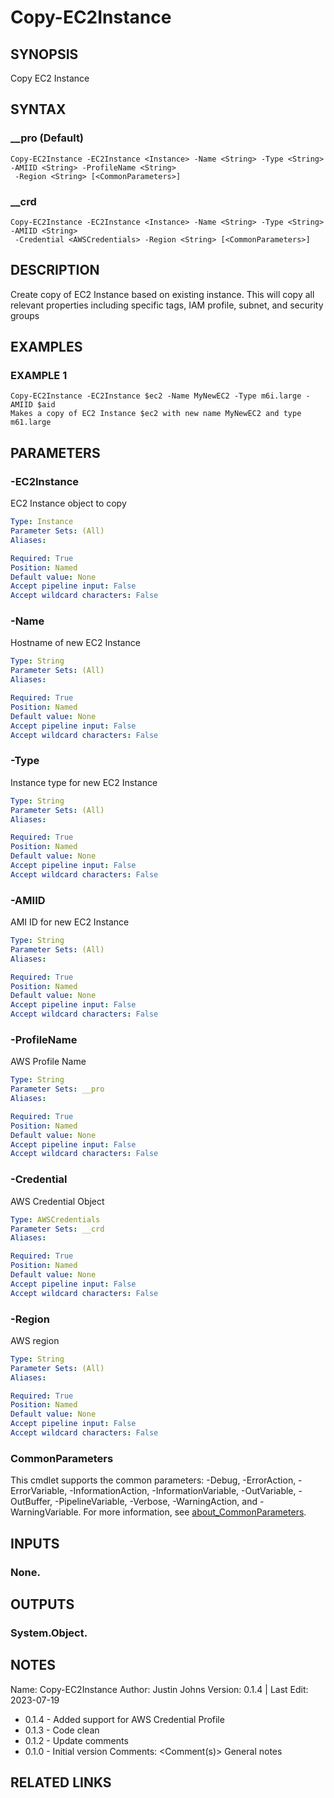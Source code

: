 # Copy-EC2Instance

## SYNOPSIS
Copy EC2 Instance

## SYNTAX

### __pro (Default)
```
Copy-EC2Instance -EC2Instance <Instance> -Name <String> -Type <String> -AMIID <String> -ProfileName <String>
 -Region <String> [<CommonParameters>]
```

### __crd
```
Copy-EC2Instance -EC2Instance <Instance> -Name <String> -Type <String> -AMIID <String>
 -Credential <AWSCredentials> -Region <String> [<CommonParameters>]
```

## DESCRIPTION
Create copy of EC2 Instance based on existing instance.
This will copy
all relevant properties including specific tags, IAM profile, subnet,
and security groups

## EXAMPLES

### EXAMPLE 1
```
Copy-EC2Instance -EC2Instance $ec2 -Name MyNewEC2 -Type m6i.large -AMIID $aid
Makes a copy of EC2 Instance $ec2 with new name MyNewEC2 and type m61.large
```

## PARAMETERS

### -EC2Instance
EC2 Instance object to copy

```yaml
Type: Instance
Parameter Sets: (All)
Aliases:

Required: True
Position: Named
Default value: None
Accept pipeline input: False
Accept wildcard characters: False
```

### -Name
Hostname of new EC2 Instance

```yaml
Type: String
Parameter Sets: (All)
Aliases:

Required: True
Position: Named
Default value: None
Accept pipeline input: False
Accept wildcard characters: False
```

### -Type
Instance type for new EC2 Instance

```yaml
Type: String
Parameter Sets: (All)
Aliases:

Required: True
Position: Named
Default value: None
Accept pipeline input: False
Accept wildcard characters: False
```

### -AMIID
AMI ID for new EC2 Instance

```yaml
Type: String
Parameter Sets: (All)
Aliases:

Required: True
Position: Named
Default value: None
Accept pipeline input: False
Accept wildcard characters: False
```

### -ProfileName
AWS Profile Name

```yaml
Type: String
Parameter Sets: __pro
Aliases:

Required: True
Position: Named
Default value: None
Accept pipeline input: False
Accept wildcard characters: False
```

### -Credential
AWS Credential Object

```yaml
Type: AWSCredentials
Parameter Sets: __crd
Aliases:

Required: True
Position: Named
Default value: None
Accept pipeline input: False
Accept wildcard characters: False
```

### -Region
AWS region

```yaml
Type: String
Parameter Sets: (All)
Aliases:

Required: True
Position: Named
Default value: None
Accept pipeline input: False
Accept wildcard characters: False
```

### CommonParameters
This cmdlet supports the common parameters: -Debug, -ErrorAction, -ErrorVariable, -InformationAction, -InformationVariable, -OutVariable, -OutBuffer, -PipelineVariable, -Verbose, -WarningAction, and -WarningVariable. For more information, see [about_CommonParameters](http://go.microsoft.com/fwlink/?LinkID=113216).

## INPUTS

### None.
## OUTPUTS

### System.Object.
## NOTES
Name:    Copy-EC2Instance
Author:  Justin Johns
Version: 0.1.4 | Last Edit: 2023-07-19
- 0.1.4 - Added support for AWS Credential Profile
- 0.1.3 - Code clean
- 0.1.2 - Update comments
- 0.1.0 - Initial version
Comments: \<Comment(s)\>
General notes

## RELATED LINKS
